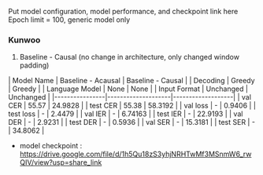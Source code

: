 Put model configuration, model performance, and checkpoint link here
Epoch limit = 100, generic model only


### Kunwoo ###
1. Baseline - Causal (no change in architecture, only changed window padding)

| Model Name     | Baseline - Acausal | Baseline - Causal |
| Decoding       | Greedy             | Greedy            |
| Language Model | None               | None              |
| Input Format   | Unchanged          | Unchanged         |
|----------------|--------------------|-------------------|
| val CER        | 55.57              | 24.9828           |
| test CER       | 55.38              | 58.3192           |
| val loss       | -                  | 0.9406            |
| test loss      | -                  | 2.4479            |
| val IER        | -                  | 6.74163           |
| test IER       | -                  | 22.9193           |
| val DER        | -                  | 2.9231            |
| test DER       | -                  | 0.5936            |
| val SER        | -                  | 15.3181           |
| test SER       | -                  | 34.8062           |

- model checkpoint : https://drive.google.com/file/d/1h5Qu18zS3yhjNRHTwMf3MSnmW6_rwQIV/view?usp=share_link


